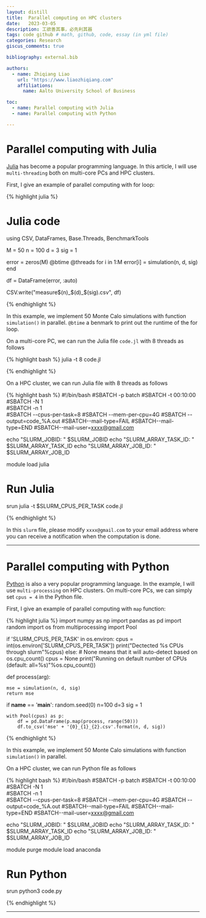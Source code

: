 ```yaml
---
layout: distill
title:  Parallel computing on HPC clusters
date:   2023-03-05
description: 工欲善其事，必先利其器
tags: code github # math, github, code, essay (in yml file)
categories: Research
giscus_comments: true

bibliography: external.bib

authors:
  - name: Zhiqiang Liao
    url: "https://www.liaozhiqiang.com"
    affiliations:
      name: Aalto University School of Business

toc:
  - name: Parallel computing with Julia
  - name: Parallel computing with Python

---
```


# Parallel computing with Julia

[Julia](https://julialang.org/) has become a popular programming language. In this article, I will use `multi-threading` both on multi-core PCs and HPC clusters. 

First, I give an example of parallel computing with for loop:

{% highlight julia %}
# Julia code
using CSV, DataFrames, Base.Threads, BenchmarkTools

M = 50
n = 100
d = 3
sig = 1

error = zeros(M)
@btime @threads for i in 1:M
    error[i] = simulation(n, d, sig)
end

df = DataFrame(error, :auto)

CSV.write("measure$(n)_$(d)_$(sig).csv", df)

{% endhighlight %}

In this example, we implement 50 Monte Calo simulations with function `simulation()` in parallel. `@btime` a benmark to print out the runtime of the for loop. 

On a multi-core PC, we can run the Julia file `code.jl` with 8 threads as follows

{% highlight bash %}
julia -t 8 code.jl

{% endhighlight %}

On a HPC cluster, we can run Julia file with 8 threads as follows

{% highlight bash %}
#!/bin/bash
#SBATCH -p batch
#SBATCH -t 00:10:00
#SBATCH -N 1       
#SBATCH -n 1     
#SBATCH --cpus-per-task=8
#SBATCH --mem-per-cpu=4G
#SBATCH --output=code_%A.out
#SBATCH--mail-type=FAIL
#SBATCH--mail-type=END
#SBATCH--mail-user=xxxx@gmail.com

echo "SLURM_JOBID: " $SLURM_JOBID
echo "SLURM_ARRAY_TASK_ID: " $SLURM_ARRAY_TASK_ID
echo "SLURM_ARRAY_JOB_ID: " $SLURM_ARRAY_JOB_ID

module load julia
# Run Julia
srun julia -t $SLURM_CPUS_PER_TASK code.jl

{% endhighlight %}

In this `slurm` file, please modify `xxxx@gmail.com` to your email address where you can receive a notification when the computation is done.

***

# Parallel computing with Python

[Python](https://www.python.org/) is also a very popular programming language. In the example, I will use `multi-processing` on HPC clusters. On multi-core PCs, we can simply set `cpus = 4` in the Python file.

First, I give an example of parallel computing with `map` function:

{% highlight julia %}
import numpy as np
import pandas as pd
import random
import os
from multiprocessing import Pool

if 'SLURM_CPUS_PER_TASK' in os.environ:
    cpus = int(os.environ['SLURM_CPUS_PER_TASK'])
    print("Dectected %s CPUs through slurm"%cpus)
else:
    # None means that it will auto-detect based on os.cpu_count()
    cpus = None
    print("Running on default number of CPUs (default: all=%s)"%os.cpu_count())

def process(arg):

    mse = simulation(n, d, sig)
    return mse

if __name__ == '__main__':
    random.seed(0)
    n=100
    d=3
    sig = 1

    with Pool(cpus) as p:
        df = pd.DataFrame(p.map(process, range(50)))
        df.to_csv('mse' + '{0}_{1}_{2}.csv'.format(n, d, sig))

{% endhighlight %}

In this example, we implement 50 Monte Calo simulations with function `simulation()` in parallel. 

On a HPC cluster, we can run Python file as follows

{% highlight bash %}
#!/bin/bash
#SBATCH -p batch
#SBATCH -t 00:10:00
#SBATCH -N 1       
#SBATCH -n 1     
#SBATCH --cpus-per-task=8
#SBATCH --mem-per-cpu=4G
#SBATCH --output=code_%A.out
#SBATCH--mail-type=FAIL
#SBATCH--mail-type=END
#SBATCH--mail-user=xxxx@gmail.com

echo "SLURM_JOBID: " $SLURM_JOBID
echo "SLURM_ARRAY_TASK_ID: " $SLURM_ARRAY_TASK_ID
echo "SLURM_ARRAY_JOB_ID: " $SLURM_ARRAY_JOB_ID

module purge
module load anaconda
# Run Python
srun python3 code.py

{% endhighlight %}

***

